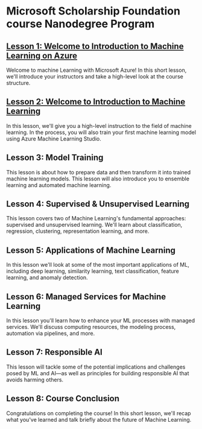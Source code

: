 # Microsoft Scholarship Foundation course Nanodegree Program

## [Lesson 1: Welcome to Introduction to Machine Learning on Azure](./01-Introduction-to-Machine-Learning-on-Azure/)

Welcome to machine Learning with Microsoft Azure! In this short lesson, we'll introduce your instructors and take a high-level look at the course structure.

## [Lesson 2: Welcome to Introduction to Machine Learning](./02-Introduction-to-Machine-Learning/)

In this lesson, we'll give you a high-level instruction to the field of machine learning. In the process, you will also train your first machine learning model using Azure Machine Learning Studio.

## Lesson 3: Model Training

This lesson is about how to prepare data and then transform it into trained machine learning models. This lesson will also introduce you to ensemble learning and automated machine learning.

## Lesson 4: Supervised & Unsupervised Learning

This lesson covers two of Machine Learning's fundamental approaches: supervised and unsupervised learning. We'll learn about classification, regression, clustering, representation learning, and more.

## Lesson 5: Applications of Machine Learning

In this lesson we'll look at some of the most important applications of ML, including deep learning, similarity learning, text classification, feature learning, and anomaly detection.

## Lesson 6: Managed Services for Machine Learning

In this lesson you'll learn how to enhance your ML processes with managed services. We'll discuss computing resources, the modeling process, automation via pipelines, and more.

## Lesson 7: Responsible AI

This lesson will tackle some of the potential implications and challenges posed by ML and AI—as well as principles for building responsible AI that avoids harming others.

## Lesson 8: Course Conclusion

Congratulations on completing the course! In this short lesson, we'll recap what you've learned and talk briefly about the future of Machine Learning.
